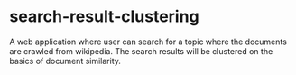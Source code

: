 # search-result-clustering
A web application where user can search for a topic where the documents are crawled from wikipedia. The search results will be clustered on the basics of document similarity.
